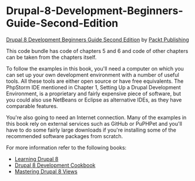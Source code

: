 # Drupal-8-Development-Beginners-Guide-Second-Edition
[Drupal 8 Development Beginners Guide Second Edition](https://www.packtpub.com/web-development/mastering-drupal-8-views?utm_source=GitHub&utm_medium=repo&utm_campaign=9781785284885) by [Packt Publishing](https://www.packtpub.com/)

This code bundle has code of chapters 5 and 6 and code of other chapters can be taken from the chapters itself.

To follow the examples in this book, you'll need a computer on which you can set up your own development environment with a number of useful tools. All these tools are either open source or have free equivalents. The PhpStorm IDE mentioned in Chapter 1, Setting Up a Drupal Development Environment, is a proprietary and fairly expensive piece of software, but you could also use NetBeans or Eclipse as alternative IDEs, as they have comparable features. 

You're also going to need an Internet connection. Many of the examples in this book rely on external services such as GitHub or PuPHPet and you'll have to do some fairly large downloads if you're installing some of the recommended software packages from scratch.

For more information refer to the following books:
* [Learning Drupal 8](https://www.packtpub.com/web-development/learning-drupal-8?utm_source=GitHub&utm_medium=repo&utm_campaign=9781782168751)
* [Drupal 8 Development Cookbook](https://www.packtpub.com/web-development/drupal-8-development-cookbook?utm_source=GitHub&utm_medium=repo&utm_campaign=9781785881473)
* [Mastering Drupal 8 Views](https://www.packtpub.com/web-development/mastering-drupal-8-views?utm_source=GitHub&utm_medium=repo&utm_campaign=9781785886966)
